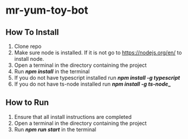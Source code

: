# mr-yum-toy-bot
## How To Install
1. Clone repo
2. Make sure node is installed. If it is not go to https://nodejs.org/en/ to install node.
3. Open a terminal in the directory containing the project
4. Run  **_npm install_** in the terminal
5. If you do not have typescript installed run **_npm install -g typescript_**
6. If you do not have ts-node installed run **_npm install -g ts-node__**


## How to Run
1. Ensure that all install instructions are completed
2. Open a terminal in the directory containing the project
3. Run  **_npm run start_** in the terminal

